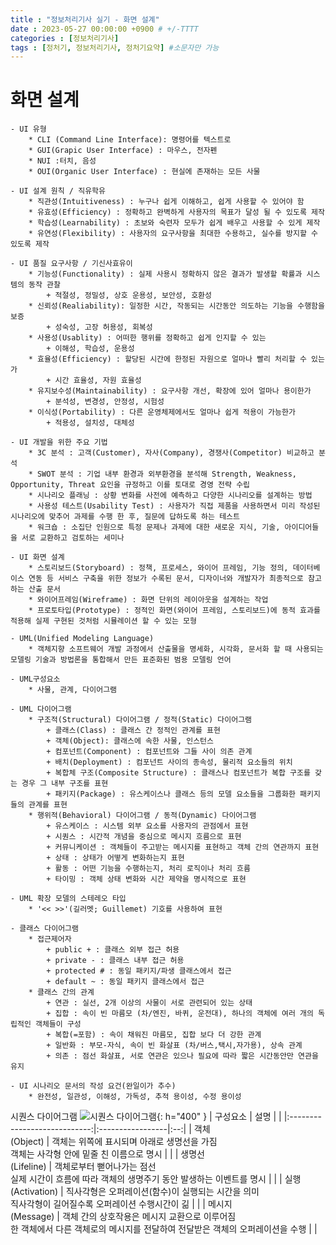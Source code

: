 ```yaml
---
title : "정보처리기사 실기 - 화면 설계"
date : 2023-05-27 00:00:00 +0900 # +/-TTTT
categories : [정보처리기사]
tags : [정처기, 정보처리기사, 정처기요약] #소문자만 가능
---
```


# **화면 설계**

	- UI 유형
		* CLI (Command Line Interface): 명령어를 텍스트로
		* GUI(Grapic User Interface) : 마우스, 전자펜
		* NUI :터치, 음성
		* OUI(Organic User Interface) : 현실에 존재하는 모든 사물
		
	- UI 설계 원칙 / 직유학유
		* 직관성(Intuitiveness) : 누구나 쉽게 이해하고, 쉽게 사용할 수 있어야 함
		* 유효성(Efficiency) : 정확하고 완벽하게 사용자의 목표가 달성 될 수 있도록 제작
		* 학습성(Learnability) : 초보와 숙련자 모두가 쉽게 배우고 사용할 수 있게 제작
		* 유연성(Flexibility) : 사용자의 요구사항을 최대한 수용하고, 실수를 방지할 수 있도록 제작
		
	- UI 품질 요구사항 / 기신사효유이
		* 기능성(Functionality) : 실제 사용시 정확하지 않은 결과가 발생할 확률과 시스템의 동작 관찰
			+ 적절성, 정밀성, 상호 운용성, 보안성, 호환성
		* 신뢰성(Realiability): 일정한 시간, 작동되는 시간동안 의도하는 기능을 수행함을 보증
			+ 성숙성, 고장 허용성, 회복성
		* 사용성(Usablity) : 어떠한 행위를 정확하고 쉽게 인지할 수 있는
			+ 이해성, 학습성, 운용성
		* 효율성(Efficiency) : 할당된 시간에 한정된 자원으로 얼마나 빨리 처리할 수 있는가
			+ 시간 효율성, 자원 효율성
		* 유지보수성(Maintainability) : 요구사항 개선, 확장에 있어 얼마나 용이한가
			+ 분석성, 변경성, 안정성, 시험성
		* 이식성(Portability) : 다른 운영체제에서도 얼마나 쉽게 적용이 가능한가
			+ 적용성, 설치성, 대체성
			
	- UI 개발을 위한 주요 기법
		* 3C 분석 : 고객(Customer), 자사(Company), 경쟁사(Competitor) 비교하고 분석
		* SWOT 분석 : 기업 내부 환경과 외부환경을 분석해 Strength, Weakness, Opportunity, Threat 요인을 규정하고 이를 토대로 경영 전략 수립
		* 시나리오 플래닝 : 상황 변화를 사전에 예측하고 다양한 시나리오를 설계하는 방법
		* 사용성 테스트(Usability Test) : 사용자가 직접 제품을 사용하면서 미리 작성된 시나리오에 맞추어 과제를 수행 한 후, 질문에 답하도록 하는 테스트
		* 워크숍 : 소집단 인원으로 특정 문제나 과제에 대한 새로운 지식, 기술, 아이디어들을 서로 교환하고 검토하는 세미나
		
	- UI 화면 설계
		* 스토리보드(Storyboard) : 정책, 프로세스, 와이어 프레임, 기능 정의, 데이터베이스 연동 등 서비스 구축을 위한 정보가 수록된 문서, 디자이너와 개발자가 최종적으로 참고하는 산출 문서
		* 와이어프레임(Wireframe) : 화면 단위의 레이아웃을 설계하는 작업
		* 프로토타입(Prototype) : 정적인 화면(와이어 프레임, 스토리보드)에 동적 효과를 적용해 실제 구현된 것처럼 시뮬레이션 할 수 있는 모형
		
	- UML(Unified Modeling Language)
		* 객체지향 소프트웨어 개발 과정에서 산출물을 명세화, 시각화, 문서화 할 때 사용되는 모델링 기술과 방법론을 통합해서 만든 표준화된 범용 모델링 언어
		
	- UML구성요소
		* 사물, 관계, 다이어그램
		
	- UML 다이어그램
		* 구조적(Structural) 다이어그램 / 정적(Static) 다이어그램
			+ 클래스(Class) : 클래스 간 정적인 관계를 표현
			+ 객체(Object): 클래스에 속한 사물, 인스턴스
			+ 컴포넌트(Component) : 컴포넌트와 그들 사이 의존 관계
			+ 배치(Deployment) : 컴포넌트 사이의 종속성, 물리적 요소들의 위치
			+ 복합체 구조(Composite Structure) : 클래스나 컴포넌트가 복합 구조를 갖는 경우 그 내부 구조를 표현
			+ 패키지(Package) : 유스케이스나 클래스 등의 모델 요소들을 그룹화한 패키지들의 관계를 표현
		* 행위적(Behavioral) 다이어그램 / 동적(Dynamic) 다이어그램
			+ 유스케이스 : 시스템 외부 요소를 사용자의 관점에서 표현
			+ 시퀀스 : 시간적 개념을 중심으로 메시지 흐름으로 표현
			+ 커뮤니케이션 : 객체들이 주고받는 메시지를 표현하고 객체 간의 연관까지 표현
			+ 상태 : 상태가 어떻게 변화하는지 표현
			+ 활동 : 어떤 기능을 수행하는지, 처리 로직이나 처리 흐름
			+ 타이밍 : 객체 상태 변화와 시간 제약을 명시적으로 표현
			
	- UML 확장 모델의 스테레오 타입
		* '<< >>'(길러멧; Guillemet) 기호를 사용하여 표현
		
	- 클래스 다이어그램
		* 접근제어자
			+ public + : 클래스 외부 접근 허용
			+ private - : 클래스 내부 접근 허용
			+ protected # : 동일 패키지/파생 클래스에서 접근
			+ default ~ : 동일 패키지 클래스에서 접근
		* 클래스 간의 관계
			+ 연관 : 실선, 2개 이상의 사물이 서로 관련되어 있는 상태
			+ 집합 : 속이 빈 마름모 (차/엔진, 바퀴, 운전대), 하나의 객체에 여러 개의 독립적인 객체들이 구성
			+ 복합(=포함) : 속이 채워진 마름모, 집합 보다 더 강한 관계
			+ 일반화 : 부모-자식, 속이 빈 화살표 (차/버스,택시,자가용), 상속 관계
			+ 의존 : 점선 화살표, 서로 연관은 있으나 필요에 따라 짧은 시간동안만 연관을 유지
			
	- UI 시나리오 문서의 작성 요건(완일이가 추수)
		* 완전성, 일관성, 이해성, 가독성, 추적 용이성, 수정 용이성



시퀀스 다이어그램
![시퀀스 다이어그램](https://itwiki.kr/images/d/d0/%EC%8B%9C%ED%80%80%EC%8A%A4_%EB%8B%A4%EC%9D%B4%EC%96%B4%EA%B7%B8%EB%9E%A8_%EB%B0%98%EB%B3%B5.png){: h="400" }
| 구성요소                      | 설명             |    |
|:----------------------------:|:-----------------|:--:|
| 객체 <br> (Object)          | 객체는 위쪽에 표시되며 아래로 생명선을 가짐 <br> 객체는 사각형 안에 밑줄 친 이름으로 명시 |  |
| 생명선 <br> (Lifeline) | 객체로부터 뻗어나가는 점선 <br> 실제 시간이 흐름에 따라 객체의 생명주기 동안 발생하는 이벤트를 명시 |  |
| 실행 <br> (Activation) | 직사각형은 오퍼레이션(함수)이 실행되는 시간을 의미 <br> 직사각형이 길어질수록 오퍼레이션 수행시간이 긺 |  |
| 메시지 <br> (Message) | 객체 간의 상호작용은 메시지 교환으로 이루어짐 <br> 한 객체에서 다른 객체로의 메시지를 전달하여 전달받은 객체의 오퍼레이션을 수행 |  |

